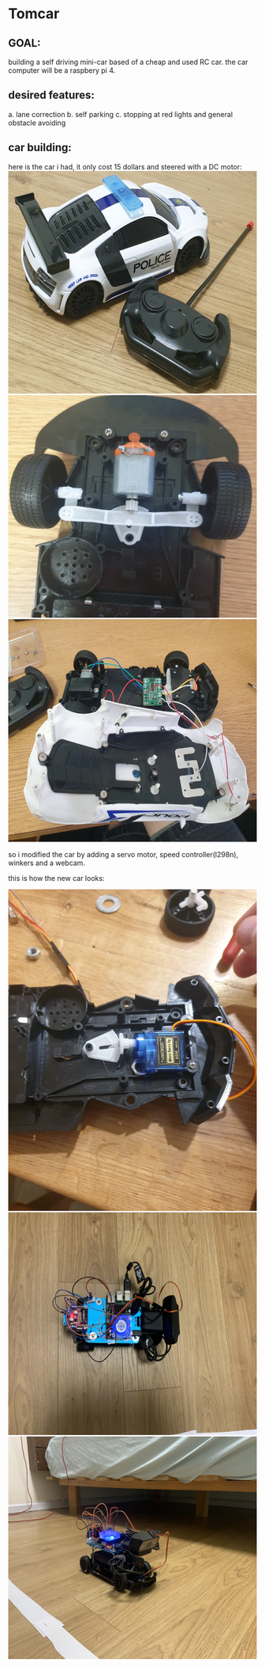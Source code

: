 # Tomcar

## GOAL:

building a self driving mini-car based of a cheap and used RC car.
the car computer will be a raspbery pi 4.

## desired features:

a. lane correction
b. self parking
c. stopping at red lights and general obstacle avoiding

## car building:

here is the car i had,
it only cost 15 dollars and steered with a DC motor:
<img src="https://github.com/tomer-erez/Tomcar/blob/main/driving/uploaded/BasicCar.jpg" width="750" height="450" />
<img src="https://github.com/tomer-erez/Tomcar/blob/main/driving/uploaded/insideBasicCar.jpg" width="750" height="450" />
<img src="https://github.com/tomer-erez/Tomcar/blob/main/driving/uploaded/wiringBasic.jpg" width="750" height="450" />

so i modified the car by adding a servo motor, speed controller(l298n), winkers
and a webcam. 

this is how the new car looks:

<img src="https://github.com/tomer-erez/Tomcar/blob/main/driving/uploaded/servo.jpg" width="750" height="650" />
<img src="https://github.com/tomer-erez/Tomcar/blob/main/driving/uploaded/above.jpg" width="750" height="450" />
<img src="https://github.com/tomer-erez/Tomcar/blob/main/driving/uploaded/side.jpg" width="750" height="450" />


